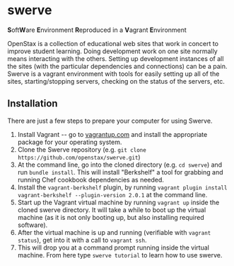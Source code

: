 swerve
======

**S**oft**W**are **E**nvironment **R**eproduced in a **V**agrant **E**nvironment

OpenStax is a collection of educational web sites that work in concert to improve student learning.  Doing development work on one site normally means interacting with the others.  Setting up development instances of all the sites (with the particular dependencies and connections) can be a pain.  Swerve is a vagrant environment with tools for easily setting up all of the sites, starting/stopping servers, checking on the status of the servers, etc.

Installation
---------------

There are just a few steps to prepare your computer for using Swerve.

1. Install Vagrant -- go to [vagrantup.com](vagrantup.com) and install the appropriate package for your operating system.
2. Clone the Swerve repository (e.g. `git clone https://github.com/openstax/swerve.git`)
3. At the command line, go into the cloned directory (e.g. `cd swerve`) and run `bundle install`.  This will install "Berkshelf" a tool for grabbing and running Chef cookbook dependencies as needed.
4. Install the `vagrant-berkshelf` plugin, by running `vagrant plugin install vagrant-berkshelf --plugin-version 2.0.1` at the command line.
5. Start up the Vagrant virtual machine by running `vagrant up` inside the cloned swerve directory.  It will take a while to boot up the virtual machine (as it is not only booting up, but also installing required software).
6. After the virtual machine is up and running (verifiable with `vagrant status`), get into it with a call to `vagrant ssh`.  
7. This will drop you at a command prompt running inside the virtual machine.  From here type `swerve tutorial` to learn how to use swerve.